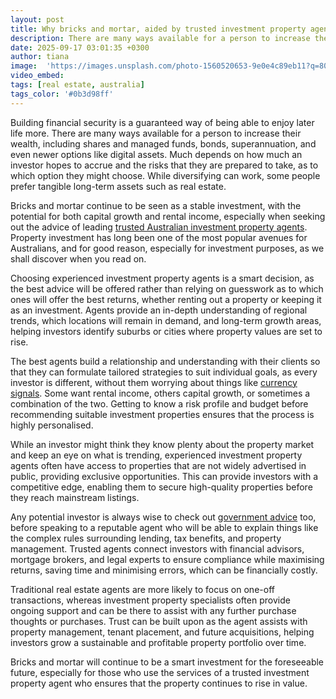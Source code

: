 ```yaml
---
layout: post
title: Why bricks and mortar, aided by trusted investment property agents, is a great investment
description: There are many ways available for a person to increase their wealth, including shares and managed funds, bonds, superannuation, and even newer options like digital assets.
date: 2025-09-17 03:01:35 +0300
author: tiana
image:  'https://images.unsplash.com/photo-1560520653-9e0e4c89eb11?q=80&w=1673&auto=format&fit=crop&ixlib=rb-4.1.0&ixid=M3wxMjA3fDB8MHxwaG90by1wYWdlfHx8fGVufDB8fHx8fA%3D%3D'
video_embed:
tags: [real estate, australia]
tags_color: '#0b3d98ff'
---
```


Building financial security is a guaranteed way of being able to enjoy later life more. There are many ways available for a person to increase their wealth, including shares and managed funds, bonds, superannuation, and even newer options like digital assets. Much depends on how much an investor hopes to accrue and the risks that they are prepared to take, as to which option they might choose. While diversifying can work, some people prefer tangible long-term assets such as real estate.

Bricks and mortar continue to be seen as a stable investment, with the potential for both capital growth and rental income, especially when seeking out the advice of leading [trusted Australian investment property agents](https://freshstartadvisory.com.au/services/investment-property-agent). Property investment has long been one of the most popular avenues for Australians, and for good reason, especially for investment purposes, as we shall discover when you read on.

Choosing experienced investment property agents is a smart decision, as the best advice will be offered rather than relying on guesswork as to which ones will offer the best returns, whether renting out a property or keeping it as an investment. Agents provide an in-depth understanding of regional trends, which locations will remain in demand, and long-term growth areas, helping investors identify suburbs or cities where property values are set to rise.

The best agents build a relationship and understanding with their clients so that they can formulate tailored strategies to suit individual goals, as every investor is different, without them worrying about things like [currency signals](https://infeeds.com/what-are-currency-signals-and-how-can-they-improve-your-trading). Some want rental income, others capital growth, or sometimes a combination of the two. Getting to know a risk profile and budget before recommending suitable investment properties ensures that the process is highly personalised.

While an investor might think they know plenty about the property market and keep an eye on what is trending, experienced investment property agents often have access to properties that are not widely advertised in public, providing exclusive opportunities. This can provide investors with a competitive edge, enabling them to secure high-quality properties before they reach mainstream listings.

Any potential investor is always wise to check out [government advice](https://moneysmart.gov.au/property-investment) too, before speaking to a reputable agent who will be able to explain things like the complex rules surrounding lending, tax benefits, and property management. Trusted agents connect investors with financial advisors, mortgage brokers, and legal experts to ensure compliance while maximising returns, saving time and minimising errors, which can be financially costly.

Traditional real estate agents are more likely to focus on one-off transactions, whereas investment property specialists often provide ongoing support and can be there to assist with any further purchase thoughts or purchases. Trust can be built upon as the agent assists with property management, tenant placement, and future acquisitions, helping investors grow a sustainable and profitable property portfolio over time.

Bricks and mortar will continue to be a smart investment for the foreseeable future, especially for those who use the services of a trusted investment property agent who ensures that the property continues to rise in value.